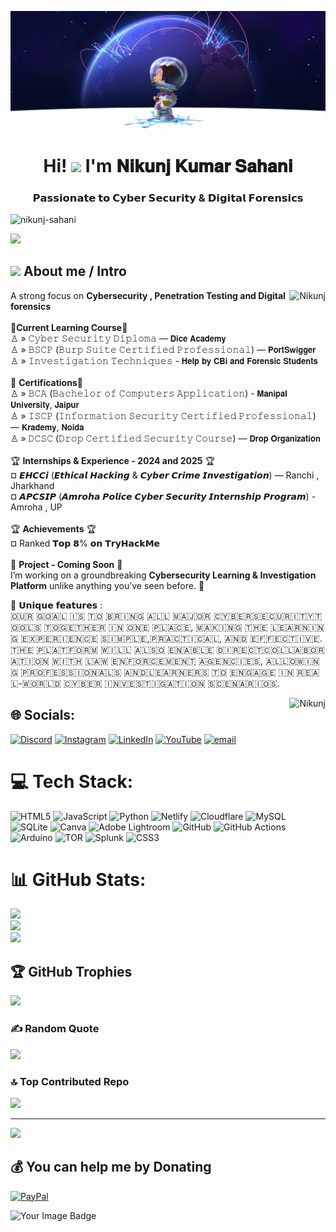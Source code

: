 ![logo](https://github.com/Nikunj-Sahani/Nikunj-Sahani/blob/main/Banner1.jpg)
  <h1 align="center">Hi! <img src="https://media.giphy.com/media/hvRJCLFzcasrR4ia7z/giphy.gif" width="35"> I'm 𝐍𝐢𝐤𝐮𝐧𝐣 𝐊𝐮𝐦𝐚𝐫 𝐒𝐚𝐡𝐚𝐧𝐢</h1>
<h3 align="center">𝗣𝗮𝘀𝘀𝗶𝗼𝗻𝗮𝘁𝗲 𝘁𝗼 𝗖𝘆𝗯𝗲𝗿 𝗦𝗲𝗰𝘂𝗿𝗶𝘁𝘆 & 𝗗𝗶𝗴𝗶𝘁𝗮𝗹 𝗙𝗼𝗿𝗲𝗻𝘀𝗶𝗰𝘀</h3>

<p align="left"> <img src="https://komarev.com/ghpvc/?username=nikunj-sahani&label=Profile%20views&color=0e75b6&style=flat" alt="nikunj-sahani" /> </p>

<p><a href="https://github.com/DenverCoder1/readme-typing-svg"><img src="https://readme-typing-svg.herokuapp.com?lines=Always+learn+New+Idea's;Cyber+Security+and+Ethical+Hacking;Cyber+Crime+Investigation;Penetration+Testing&amp;center=true&amp;width=500&amp;height=50"></a></p>

<h2 id="-connect-with-me"><img src="https://media.giphy.com/media/iY8CRBdQXODJSCERIr/giphy.gif" width="30px"> About me / Intro</h2>

<p><img align="right" src="https://phoneky.co.uk/thumbs/screensavers/down/abstract/menelctric_CaCubnzY.gif" alt="Nikunj"></p>

A strong focus on **Cybersecurity , Penetration Testing and Digital forensics** <br>
<br>🎀**Current Learning Course**🎀<br>♙ » 𝙲𝚢𝚋𝚎𝚛 𝚂𝚎𝚌𝚞𝚛𝚒𝚝𝚢 𝙳𝚒𝚙𝚕𝚘𝚖𝚊 — 𝗗𝗶𝗰𝗲 𝗔𝗰𝗮𝗱𝗲𝗺𝘆 <br>♙ » 𝙱𝚂𝙲𝙿 (𝙱𝚞𝚛𝚙 𝚂𝚞𝚒𝚝𝚎 𝙲𝚎𝚛𝚝𝚒𝚏𝚒𝚎𝚍 𝙿𝚛𝚘𝚏𝚎𝚜𝚜𝚒𝚘𝚗𝚊𝚕) — 𝗣𝗼𝗿𝘁𝗦𝘄𝗶𝗴𝗴𝗲𝗿 <br>♙ » 𝙸𝚗𝚟𝚎𝚜𝚝𝚒𝚐𝚊𝚝𝚒𝚘𝚗 𝚃𝚎𝚌𝚑𝚗𝚒𝚚𝚞𝚎𝚜 - 𝗛𝗲𝗹𝗽 𝗯𝘆 𝗖𝗕𝗶 𝗮𝗻𝗱 𝗙𝗼𝗿𝗲𝗻𝘀𝗶𝗰 𝗦𝘁𝘂𝗱𝗲𝗻𝘁𝘀
<br><br>🎀 **Certifications**🎀<br>♙ » 𝙱𝙲𝙰 (𝙱𝚊𝚌𝚑𝚎𝚕𝚘𝚛 𝚘𝚏 𝙲𝚘𝚖𝚙𝚞𝚝𝚎𝚛𝚜 𝙰𝚙𝚙𝚕𝚒𝚌𝚊𝚝𝚒𝚘𝚗) - 𝗠𝗮𝗻𝗶𝗽𝗮𝗹 𝗨𝗻𝗶𝘃𝗲𝗿𝘀𝗶𝘁𝘆, 𝗝𝗮𝗶𝗽𝘂𝗿<br>♙ » 𝙸𝚂𝙲𝙿 (𝙸𝚗𝚏𝚘𝚛𝚖𝚊𝚝𝚒𝚘𝚗 𝚂𝚎𝚌𝚞𝚛𝚒𝚝𝚢 𝙲𝚎𝚛𝚝𝚒𝚏𝚒𝚎𝚍 𝙿𝚛𝚘𝚏𝚎𝚜𝚜𝚒𝚘𝚗𝚊𝚕) — 𝗞𝗿𝗮𝗱𝗲𝗺𝘆, 𝗡𝗼𝗶𝗱𝗮<br>♙ » 𝙳𝙲𝚂𝙲 (𝙳𝚛𝚘𝚙 𝙲𝚎𝚛𝚝𝚒𝚏𝚒𝚎𝚍 𝚂𝚎𝚌𝚞𝚛𝚒𝚝𝚢 𝙲𝚘𝚞𝚛𝚜𝚎) — 𝗗𝗿𝗼𝗽 𝗢𝗿𝗴𝗮𝗻𝗶𝘇𝗮𝘁𝗶𝗼𝗻<br>
<br>🏆 **Internships & Experience - 2024 and 2025** 🏆<br> ¤ 𝙀𝙃𝘾𝘾𝙞 (𝙀𝙩𝙝𝙞𝙘𝙖𝙡 𝙃𝙖𝙘𝙠𝙞𝙣𝙜 & 𝘾𝙮𝙗𝙚𝙧 𝘾𝙧𝙞𝙢𝙚 𝙄𝙣𝙫𝙚𝙨𝙩𝙞𝙜𝙖𝙩𝙞𝙤𝙣) — Ranchi , Jharkhand  <br> ¤ 𝘼𝙋𝘾𝙎𝙄𝙋 (𝘼𝙢𝙧𝙤𝙝𝙖 𝙋𝙤𝙡𝙞𝙘𝙚  𝘾𝙮𝙗𝙚𝙧 𝙎𝙚𝙘𝙪𝙧𝙞𝙩𝙮 𝙄𝙣𝙩𝙚𝙧𝙣𝙨𝙝𝙞𝙥 𝙋𝙧𝙤𝙜𝙧𝙖𝙢) - Amroha , UP<br><br>🏆 **Achievements** 🏆<br> ¤ Ranked 𝗧𝗼𝗽 𝟴% 𝗼𝗻 𝗧𝗿𝘆𝗛𝗮𝗰𝗸𝗠𝗲<br>
<br>💢 **Project - Coming Soon** 💢<br>I’m working on a groundbreaking **Cybersecurity Learning & Investigation Platform** unlike anything you’ve seen before. 🚀

🔐 𝗨𝗻𝗶𝗾𝘂𝗲 𝗳𝗲𝗮𝘁𝘂𝗿𝗲𝘀 :
<br>​🇴​​🇺​​🇷​ ​🇬​​🇴​​🇦​​🇱​ ​🇮​​🇸​ ​🇹​​🇴​ ​🇧​​🇷​​🇮​​🇳​​🇬​ ​🇦​​🇱​​🇱​ ​🇲​​🇦​​🇯​​🇴​​🇷​ ​🇨​​🇾​​🇧​​🇪​​🇷​​🇸​​🇪​​🇨​​🇺​​🇷​​🇮​​🇹​​🇾​ ​🇹​​🇴​​🇴​​🇱​​🇸​ ​🇹​​🇴​​🇬​​🇪​​🇹​​🇭​​🇪​​🇷​ ​🇮​​🇳​ ​🇴​​🇳​​🇪​ ​🇵​​🇱​​🇦​​🇨​​🇪​, ​🇲​​🇦​​🇰​​🇮​​🇳​​🇬​ ​🇹​​🇭​​🇪​ ​🇱​​🇪​​🇦​​🇷​​🇳​​🇮​​🇳​​🇬​ ​🇪​​🇽​​🇵​​🇪​​🇷​​🇮​​🇪​​🇳​​🇨​​🇪​ ​🇸​​🇮​​🇲​​🇵​​🇱​​🇪​, ​🇵​​🇷​​🇦​​🇨​​🇹​​🇮​​🇨​​🇦​​🇱​, ​🇦​​🇳​​🇩​ ​🇪​​🇫​​🇫​​🇪​​🇨​​🇹​​🇮​​🇻​​🇪​.
<br>​🇹​​🇭​​🇪​ ​🇵​​🇱​​🇦​​🇹​​🇫​​🇴​​🇷​​🇲​ ​🇼​​🇮​​🇱​​🇱​ ​🇦​​🇱​​🇸​​🇴​ ​🇪​​🇳​​🇦​​🇧​​🇱​​🇪​ ​🇩​​🇮​​🇷​​🇪​​🇨​​🇹​ ​🇨​​🇴​​🇱​​🇱​​🇦​​🇧​​🇴​​🇷​​🇦​​🇹​​🇮​​🇴​​🇳​ ​🇼​​🇮​​🇹​​🇭​ ​🇱​​🇦​​🇼​ ​🇪​​🇳​​🇫​​🇴​​🇷​​🇨​​🇪​​🇲​​🇪​​🇳​​🇹​ ​🇦​​🇬​​🇪​​🇳​​🇨​​🇮​​🇪​​🇸​, ​🇦​​🇱​​🇱​​🇴​​🇼​​🇮​​🇳​​🇬​ ​🇵​​🇷​​🇴​​🇫​​🇪​​🇸​​🇸​​🇮​​🇴​​🇳​​🇦​​🇱​​🇸​ ​🇦​​🇳​​🇩​ ​🇱​​🇪​​🇦​​🇷​​🇳​​🇪​​🇷​​🇸​ ​🇹​​🇴​ ​🇪​​🇳​​🇬​​🇦​​🇬​​🇪​ ​🇮​​🇳​ ​🇷​​🇪​​🇦​​🇱​-​🇼​​🇴​​🇷​​🇱​​🇩​ ​🇨​​🇾​​🇧​​🇪​​🇷​ ​🇮​​🇳​​🇻​​🇪​​🇸​​🇹​​🇮​​🇬​​🇦​​🇹​​🇮​​🇴​​🇳​ ​🇸​​🇨​​🇪​​🇳​​🇦​​🇷​​🇮​​🇴​​🇸​.

<p><img align="right" src="https://user-images.githubusercontent.com/74038190/212741999-016fddbd-617a-4448-8042-0ecf907aea25.gif" alt="Nikunj"></p>

## 🌐 Socials:
[![Discord](https://img.shields.io/badge/Discord-%237289DA.svg?logo=discord&logoColor=white)](https://discord.gg/JY4N5FXQ) [![Instagram](https://img.shields.io/badge/Instagram-%23E4405F.svg?logo=Instagram&logoColor=white)](https://instagram.com/cyber_kavnik) [![LinkedIn](https://img.shields.io/badge/LinkedIn-%230077B5.svg?logo=linkedin&logoColor=white)](https://linkedin.com/in/nikunj-kumar-sahani) [![YouTube](https://img.shields.io/badge/YouTube-%23FF0000.svg?logo=YouTube&logoColor=white)](https://youtube.com/@Cyber_Kavnik) [![email](https://img.shields.io/badge/Email-D14836?logo=gmail&logoColor=white)](mailto:nikunj.asustuf@gmail.com) 

# 💻 Tech Stack:
![HTML5](https://img.shields.io/badge/html5-%23E34F26.svg?style=flat&logo=html5&logoColor=white) ![JavaScript](https://img.shields.io/badge/javascript-%23323330.svg?style=flat&logo=javascript&logoColor=%23F7DF1E) ![Python](https://img.shields.io/badge/python-3670A0?style=flat&logo=python&logoColor=ffdd54) ![Netlify](https://img.shields.io/badge/netlify-%23000000.svg?style=flat&logo=netlify&logoColor=#00C7B7) ![Cloudflare](https://img.shields.io/badge/Cloudflare-F38020?style=flat&logo=Cloudflare&logoColor=white) ![MySQL](https://img.shields.io/badge/mysql-4479A1.svg?style=flat&logo=mysql&logoColor=white) ![SQLite](https://img.shields.io/badge/sqlite-%2307405e.svg?style=flat&logo=sqlite&logoColor=white) ![Canva](https://img.shields.io/badge/Canva-%2300C4CC.svg?style=flat&logo=Canva&logoColor=white) ![Adobe Lightroom](https://img.shields.io/badge/Adobe%20Lightroom-31A8FF.svg?style=flat&logo=Adobe%20Lightroom&logoColor=white) ![GitHub](https://img.shields.io/badge/github-%23121011.svg?style=flat&logo=github&logoColor=white) ![GitHub Actions](https://img.shields.io/badge/github%20actions-%232671E5.svg?style=flat&logo=githubactions&logoColor=white) ![Arduino](https://img.shields.io/badge/-Arduino-00979D?style=flat&logo=Arduino&logoColor=white) ![TOR](https://img.shields.io/badge/tor-%237E4798.svg?style=flat&logo=tor-project&logoColor=white) ![Splunk](https://img.shields.io/badge/splunk-%23000000.svg?style=flat&logo=splunk&logoColor=white) ![CSS3](https://img.shields.io/badge/css3-%231572B6.svg?style=flat&logo=css3&logoColor=white)
# 📊 GitHub Stats:
![](https://github-readme-stats.vercel.app/api?username=Nikunj-Sahani&theme=neon&hide_border=false&include_all_commits=true&count_private=true)<br/>
![](https://nirzak-streak-stats.vercel.app/?user=Nikunj-Sahani&theme=neon&hide_border=false)<br/>
![](https://github-readme-stats.vercel.app/api/top-langs/?username=Nikunj-Sahani&theme=neon&hide_border=false&include_all_commits=true&count_private=true&layout=compact)

## 🏆 GitHub Trophies
![](https://github-profile-trophy.vercel.app/?username=Nikunj-Sahani&theme=tokyonight&no-frame=false&no-bg=false&margin-w=4)

### ✍️ Random Quote
![](https://quotes-github-readme.vercel.app/api?type=horizontal&theme=tokyonight)

### 🔝 Top Contributed Repo
![](https://github-contributor-stats.vercel.app/api?username=Nikunj-Sahani&limit=5&theme=tokyonight&combine_all_yearly_contributions=true)

---
[![](https://visitcount.itsvg.in/api?id=Nikunj-Sahani&icon=0&color=0)](https://visitcount.itsvg.in)

  ## 💰 You can help me by Donating
  [![PayPal](https://img.shields.io/badge/PayPal-00457C?style=for-the-badge&logo=paypal&logoColor=white)](https://paypal.me/NikunjKumar) 

  
<!-- Proudly created with GPRM ( https://gprm.itsvg.in ) -->




<p><img align="left" src="https://tryhackme-badges.s3.amazonaws.com/nikunjsahani.png" alt="Your Image Badge" /></p>

